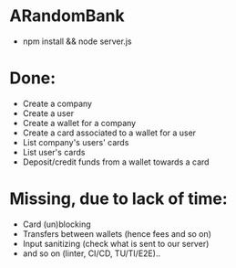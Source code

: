 # ARandomBank

- npm install && node server.js

# Done:
  - Create a company
  - Create a user
  - Create a wallet for a company
  - Create a card associated to a wallet for a user
  - List company's users' cards
  - List user's cards
  - Deposit/credit funds from a wallet towards a card
  
# Missing, due to lack of time:
  - Card (un)blocking
  - Transfers between wallets (hence fees and so on)
  - Input sanitizing (check what is sent to our server)
  - and so on (linter, CI/CD, TU/TI/E2E)..
